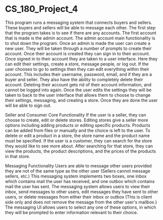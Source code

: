 # CS_180_Project_4
This program runs a messaging system that connects buyers and sellers. These buyers and sellers will be able to message each other. The first step that the program takes
is to see if there are any accounts. The first account that is made is the admin account. The admin account main functionality is to shut down the program.
Once an admin is made the user can create a new user. They will be taken through a number of prompts to create their account. Once their account is created
they can sign in to their account. Once signed in to their account they are taken to a user interface. Here they can edit their settings, create a store, message people, or log out. 
If the user chooses to go to settings then they can edit everything within their account. This includes their username, password, email, and if they are a buyer and seller. They also have the ability
to completely delete their account. Deleting their account gets rid of their account information, and cannot be logged into again. Once the 
user edits the settings they will be taken to back to the user interface that allows them to choose to change their settings, messaging, and creating a store.
Once they are done the user will be able to sign out.

Seller and Consumer Core Functionality
If the user is a seller, they can choose to create, edit or delete stores. Editing stores give a seller more options including adding products or editing specific products. Products can be added from files or manually and the 
choice is left to the user. To delete or edit a product in a store, the store name and the product name must be specified.
If the user is a customer, they can search for the store they would like to see more about. After searching for that store, they can view the products, the product descriptions, and the prices of the products in that store.

Messaging Functionality
Users are able to message other users provided they are not of the same type as the other user (Sellers cannot message sellers, etc.) This messaging system implements two boxes, one inbox which contains mail the user has received, and one outbox which contains mail the user has sent. The messaging system allows users to view their inbox, send messages to other users, edit messages they have sent to other users, or delete messages from either their inbox or outbox (This is client side only and does not remove the message from the other user's mailbox.) The messaging UI allows users to select any one of these options, in which they will be prompted to enter information relevant to their choice.
